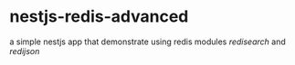 # nestjs-redis-advanced
a simple nestjs app that demonstrate using redis modules *redisearch* and *redijson*
